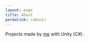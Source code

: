 ```yaml
---
layout: page
title: About
permalink: /about/
---
```


Projects made by [me](https://github.com/emtsn) with Unity (C#).

